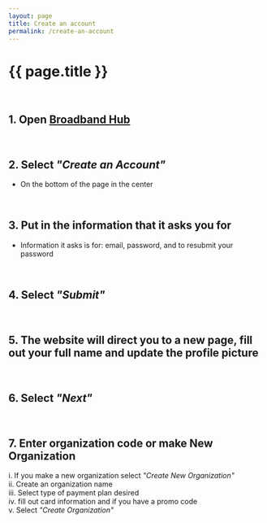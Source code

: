 ```yaml
---
layout: page
title: Create an account
permalink: /create-an-account
---
```


# {{ page.title }}
<br>

## 1. Open [Broadband Hub](https://app.broadbandhub.us/login)
<br>

## 2. Select *"Create an Account"*
- On the bottom of the page in the center
<br>

## 3. Put in the information that it asks you for
- Information it asks is for: email, password, and to resubmit your password 
<br>

## 4. Select *"Submit"*
<br>

## 5. The website will direct you to a new page, fill out your full name and update the profile picture
<br>

## 6. Select *"Next"*
<br>

## 7. Enter organization code or make New Organization
i. If you make a new organization select *"Create New Organization"*
<br>
ii. Create an organization name
<br>
iii. Select type of payment plan desired
<br>
iv. fill out card information and if you have a promo code
<br>
v. Select *"Create Organization"*

